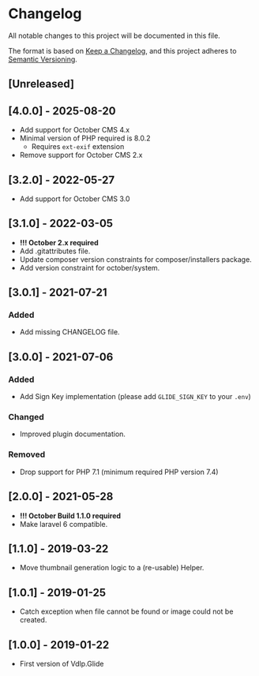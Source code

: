 # Changelog
All notable changes to this project will be documented in this file.

The format is based on [Keep a Changelog](https://keepachangelog.com/en/1.0.0/),
and this project adheres to [Semantic Versioning](https://semver.org/spec/v2.0.0.html).

## [Unreleased]

## [4.0.0] - 2025-08-20

- Add support for October CMS 4.x
- Minimal version of PHP required is 8.0.2
  - Requires `ext-exif` extension
- Remove support for October CMS 2.x

## [3.2.0] - 2022-05-27

- Add support for October CMS 3.0

## [3.1.0] - 2022-03-05

- __!!! October 2.x required__
- Add .gitattributes file.
- Update composer version constraints for composer/installers package.
- Add version constraint for october/system.

## [3.0.1] - 2021-07-21

### Added
- Add missing CHANGELOG file.

## [3.0.0] - 2021-07-06

### Added
- Add Sign Key implementation (please add `GLIDE_SIGN_KEY` to your `.env`)

### Changed
- Improved plugin documentation.

### Removed
- Drop support for PHP 7.1 (minimum required PHP version 7.4)

## [2.0.0] - 2021-05-28

- __!!! October Build 1.1.0 required__
- Make laravel 6 compatible.

## [1.1.0] - 2019-03-22

- Move thumbnail generation logic to a (re-usable) Helper.

## [1.0.1] - 2019-01-25

- Catch exception when file cannot be found or image could not be created.

## [1.0.0] - 2019-01-22

- First version of Vdlp.Glide
